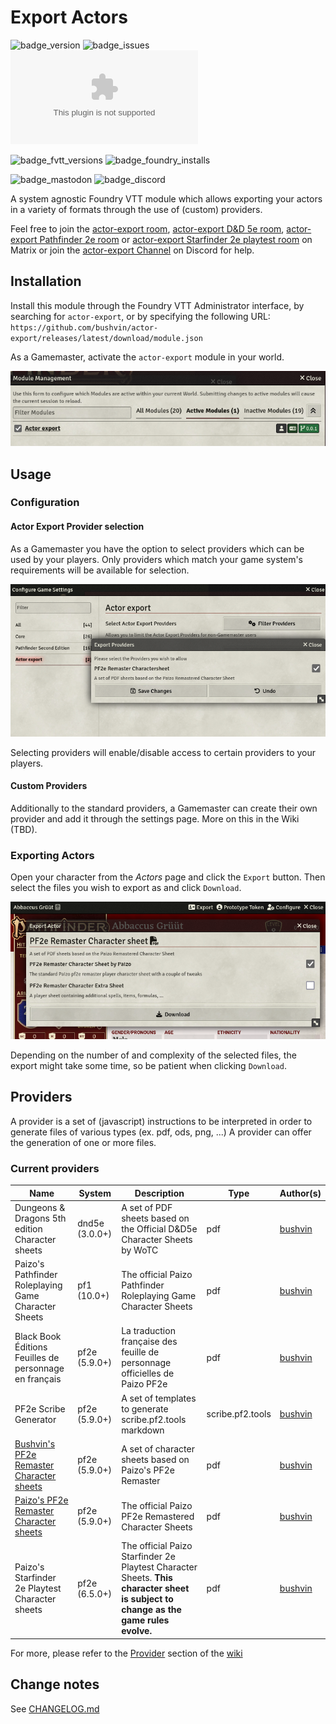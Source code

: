 # Export Actors

![badge_version] ![badge_issues] ![badge_downloads]

![badge_fvtt_versions] ![badge_foundry_installs]

![badge_mastodon] ![badge_discord]

A system agnostic Foundry VTT module which allows exporting your actors in a variety of formats through the use of (custom) providers.

Feel free to join the [actor-export room](https://matrix.to/#/#actor-export-general:matrix.elaba.net), [actor-export D&D 5e room](https://matrix.to/#/#actor-export-dnd5e:matrix.elaba.net), [actor-export Pathfinder 2e room](https://matrix.to/#/#actor-export-pf2e:matrix.elaba.net) or [actor-export Starfinder 2e playtest room](https://matrix.to/#/#actor-export-sf2e:matrix.elaba.net) on Matrix or join the [actor-export Channel](https://discord.gg/6U89NQrtyS) on Discord for help.

## Installation

Install this module through the Foundry VTT Administrator interface, by searching for `actor-export`, or by specifying the following URL: `https://github.com/bushvin/actor-export/releases/latest/download/module.json`

As a Gamemaster, activate the `actor-export` module in your world.

![Enable actor-export module](assets/gamemaster-enable-module.png "Enable Module")

## Usage

### Configuration

#### Actor Export Provider selection

As a Gamemaster you have the option to select providers which can be used by your players. Only providers which match your game system's requirements will be available for selection.

![Select Providers](assets/gamemaster-select-providers.png "Select Providers")

Selecting providers will enable/disable access to certain providers to your players.

#### Custom Providers

Additionally to the standard providers, a Gamemaster can create their own provider and add it through the settings page. More on this in the Wiki (TBD).

### Exporting Actors

Open your character from the *Actors* page and click the `Export` button. Then select the files you wish to export as and click `Download`.

![Select Provider Files](assets/player-export-actor.png "Select Provider Files")

Depending on the number of and complexity of the selected files, the export might take some time, so be patient when clicking `Download`.

## Providers

A provider is a set of (javascript) instructions to be interpreted in order to generate files of various types (ex. pdf, ods, png, ...) A provider can offer the generation of one or more files.

### Current providers

| Name                                                                                                                                      | System         | Description                                                                                                                         | Type             | Author(s)                             |
| ----------------------------------------------------------------------------------------------------------------------------------------- | -------------- | ----------------------------------------------------------------------------------------------------------------------------------- | ---------------- | ------------------------------------- |
| Dungeons & Dragons 5th edition Character sheets                                                                                           | dnd5e (3.0.0+) | A set of PDF sheets based on the Official D&D5e Character Sheets by WoTC                                                            | pdf              | [bushvin](https://github.com/bushvin) |
| Paizo's Pathfinder Roleplaying Game Character Sheets                                                                                      | pf1 (10.0+)    | The official Paizo Pathfinder Roleplaying Game Character Sheets                                                                     | pdf              | [bushvin](https://github.com/bushvin) |
| Black Book Éditions Feuilles de personnage en français                                                                                    | pf2e (5.9.0+)  | La traduction française des feuille de personnage officielles de Paizo PF2e                                                         | pdf              | [bushvin](https://github.com/bushvin) |
| PF2e Scribe Generator                                                                                                                     | pf2e (5.9.0+)  | A set of templates to generate scribe.pf2.tools markdown                                                                            | scribe.pf2.tools | [bushvin](https://github.com/bushvin) |
| [Bushvin's PF2e Remaster Character sheets]([./pf2e-remaster-bushvin](https://github.com/bushvin/actor-export/wiki/pf2e-remaster-bushvin)) | pf2e (5.9.0+)  | A set of character sheets based on Paizo's PF2e Remaster                                                                            | pdf              | [bushvin](https://github.com/bushvin) |
| [Paizo's PF2e Remaster Character sheets]([./pf2e-remaster-paizo](https://github.com/bushvin/actor-export/wiki/pf2e-remaster-paizo))       | pf2e (5.9.0+)  | The official Paizo PF2e Remastered Character Sheets                                                                                 | pdf              | [bushvin](https://github.com/bushvin) |
| Paizo's Starfinder 2e Playtest Character sheets                                                                                           | pf2e (6.5.0+)  | The official Paizo Starfinder 2e Playtest Character Sheets. **This character sheet is subject to change as the game rules evolve.** | pdf              | [bushvin](https://github.com/bushvin) |

For more, please refer to the [Provider](https://github.com/bushvin/actor-export/wiki#providers) section of the [wiki](https://github.com/bushvin/actor-export/wiki)

## Change notes

See [CHANGELOG.md](CHANGELOG.md)

[badge_version]: https://img.shields.io/github/v/tag/bushvin/actor-export?label=Version&style=flat-square&color=2577a1

[badge_issues]: https://img.shields.io/github/issues/bushvin/actor-export?style=flat-square
[badge_downloads]: https://img.shields.io/github/downloads/bushvin/actor-export/actor-export.zip?label=Downloads&style=flat-square&color=9b43a8

[badge_fvtt_versions]: https://img.shields.io/endpoint?url=https://foundryshields.com/version?url=https://github.com/bushvin/actor-export/releases/latest/download/module.json&style=flat-square&color=ff6400

[badge_mastodon]: https://img.shields.io/mastodon/follow/1084764?domain=https%3A%2F%2Fmastodon.social&logo=mastodon&logoColor=white&style=flat-square&label=%40bushvin%40mastodon.social

[badge_discord]: https://img.shields.io/discord/1194592282205237290?style=flat-square&logo=discord

[badge_foundry_installs]: https://img.shields.io/badge/dynamic/json?url=https%3A%2F%2Fforge-vtt.com%2Fapi%2Fbazaar%2Fpackage%2Factor-export&query=package.installs&style=flat-square&label=Foundry%20Installs
